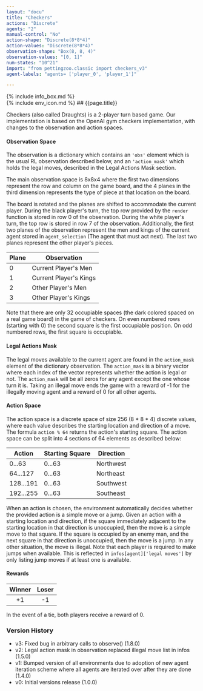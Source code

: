 ```yaml
---
layout: "docu"
title: "Checkers"
actions: "Discrete"
agents: "2"
manual-control: "No"
action-shape: "Discrete(8*8*4)"
action-values: "Discrete(8*8*4)"
observation-shape: "Box(8, 8, 4)"
observation-values: "[0, 1]"
num-states: "10^21"
import: "from pettingzoo.classic import checkers_v3"
agent-labels: "agents= ['player_0', 'player_1']"

---
```


<div class="docu-info" markdown="1">
{% include info_box.md %}
</div>

<div class="docu-content" markdown="1">
<div class="appear_big env-title" markdown="1">
{% include env_icon.md %}
## {{page.title}}
</div>




Checkers (also called Draughts) is a 2-player turn based game. Our implementation is based on the OpenAI gym checkers implementation, with changes to the observation and action spaces.

#### Observation Space

The observation is a dictionary which contains an `'obs'` element which is the usual RL observation described below, and an  `'action_mask'` which holds the legal moves, described in the Legal Actions Mask section.

The main observation space is 8x8x4 where the first two dimensions represent the row and column on the game board, and the 4 planes in the third dimension represents the type of piece at that location on the board.

The board is rotated and the planes are shifted to accommodate the current player. During the black player's turn, the top row provided by the `render` function is stored in row 0 of the observation. During the white player's turn, the top row is stored in row 7 of the observation. Additionally, the first two planes of the observation represent the men and kings of the current agent stored in `agent_selection` (The agent that must act next). The last two planes represent the other player's pieces.

| Plane | Observation            |
| ----- | ---------------------- |
| 0     | Current Player's Men   |
| 1     | Current Player's Kings |
| 2     | Other Player's Men     |
| 3     | Other Player's Kings   |

Note that there are only 32 occupiable spaces (the dark colored spaced on a real game board) in the game of checkers. On even numbered rows (starting with 0) the second square is the first occupiable position. On odd numbered rows, the first square is occupiable.

#### Legal Actions Mask

The legal moves available to the current agent are found in the `action_mask` element of the dictionary observation. The `action_mask` is a binary vector where each index of the vector represents whether the action is legal or not. The `action_mask` will be all zeros for any agent except the one whose turn it is. Taking an illegal move ends the game with a reward of -1 for the illegally moving agent and a reward of 0 for all other agents.

#### Action Space

The action space is a discrete space of size 256 (8 * 8 * 4) discrete values, where each value describes the starting location and direction of a move. The formula `action % 64` returns the action's starting square. The action space can be split into 4 sections of 64 elements as described below:

| Action    | Starting Square | Direction |
| --------- | --------------- | --------- |
| 0...63    | 0...63          | Northwest |
| 64...127  | 0...63          | Northeast |
| 128...191 | 0...63          | Southwest |
| 192...255 | 0...63          | Southeast |

When an action is chosen, the environment automatically decides whether the provided action is a simple move or a jump. Given an action with a starting location and direction, if the square immediately adjacent to the starting location in that direction is unoccupied, then the move is a simple move to that square. If the square is occupied by an enemy man, and the next square in that direction is unoccupied, then the move is a jump. In any other situation, the move is illegal. Note that each player is required to make jumps when available. This is reflected in `infos[agent]['legal moves']` by only listing jump moves if at least one is available.

#### Rewards

| Winner | Loser |
| :----: | :---: |
|   +1   |  -1   |

In the event of a tie, both players receive a reward of 0.


### Version History

* v3: Fixed bug in arbitrary calls to observe() (1.8.0)
* v2: Legal action mask in observation replaced illegal move list in infos (1.5.0)
* v1: Bumped version of all environments due to adoption of new agent iteration scheme where all agents are iterated over after they are done (1.4.0)
* v0: Initial versions release (1.0.0)
</div>